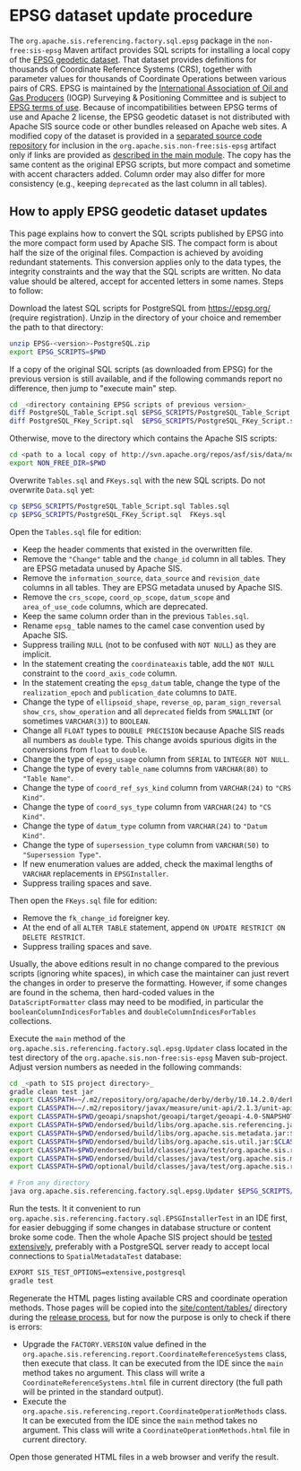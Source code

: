 # EPSG dataset update procedure

The `org.apache.sis.referencing.factory.sql.epsg` package in the `non-free:sis-epsg` Maven artifact
provides SQL scripts for installing a local copy of the [EPSG geodetic dataset](https://epsg.org/).
That dataset provides definitions for thousands of Coordinate Reference Systems (CRS),
together with parameter values for thousands of Coordinate Operations between various pairs of CRS.
EPSG is maintained by the [International Association of Oil and Gas Producers](https://www.iogp.org/) (IOGP)
Surveying & Positioning Committee and is subject to [EPSG terms of use](https://epsg.org/terms-of-use.html).
Because of incompatibilities between EPSG terms of use and Apache 2 license,
the EPSG geodetic dataset is not distributed with Apache SIS source code or other bundles released on Apache web sites.
A modified copy of the dataset is provided in a [separated source code repository](https://svn.apache.org/repos/asf/sis/data/non-free/EPSG/)
for inclusion in the `org.apache.sis.non-free:sis-epsg` artifact only if links are provided as
[described in the main module](../../../../../../../../main/org/apache/sis/referencing/factory/sql/epsg/README.md).
The copy has the same content as the original EPSG scripts, but more compact and sometime with accent characters added.
Column order may also differ for more consistency (e.g., keeping `deprecated` as the last column in all tables).


## How to apply EPSG geodetic dataset updates

This page explains how to convert the SQL scripts published by EPSG into the more compact form used by Apache SIS.
The compact form is about half the size of the original files. Compaction is achieved by avoiding redundant statements.
This conversion applies only to the data types, the integrity constraints and the way that the SQL scripts are written.
No data value should be altered, accept for accented letters in some names. Steps to follow:

Download the latest SQL scripts for PostgreSQL from https://epsg.org/ (require registration).
Unzip in the directory of your choice and remember the path to that directory:

```bash
unzip EPSG-<version>-PostgreSQL.zip
export EPSG_SCRIPTS=$PWD
```

If a copy of the original SQL scripts (as downloaded from EPSG) for the previous version is still available,
and if the following commands report no difference, then jump to "execute main" step.

```bash
cd _<directory containing EPSG scripts of previous version>_
diff PostgreSQL_Table_Script.sql $EPSG_SCRIPTS/PostgreSQL_Table_Script.sql
diff PostgreSQL_FKey_Script.sql  $EPSG_SCRIPTS/PostgreSQL_FKey_Script.sql
```

Otherwise, move to the directory which contains the Apache SIS scripts:

```bash
cd <path to a local copy of http://svn.apache.org/repos/asf/sis/data/non-free/EPSG/>
export NON_FREE_DIR=$PWD
```

Overwrite `Tables.sql` and `FKeys.sql` with the new SQL scripts.
Do not overwrite `Data.sql` yet:

```bash
cp $EPSG_SCRIPTS/PostgreSQL_Table_Script.sql Tables.sql
cp $EPSG_SCRIPTS/PostgreSQL_FKey_Script.sql  FKeys.sql
```

Open the `Tables.sql` file for edition:

* Keep the header comments that existed in the overwritten file.
* Remove the `"Change"` table and the `change_id` column in all tables. They are EPSG metadata unused by Apache SIS.
* Remove the `information_source`, `data_source` and `revision_date` columns in all tables. They are EPSG metadata unused by Apache SIS.
* Remove the `crs_scope`, `coord_op_scope`, `datum_scope` and `area_of_use_code` columns, which are deprecated.
* Keep the same column order than in the previous `Tables.sql`.
* Rename `epsg_` table names to the camel case convention used by Apache SIS.
* Suppress trailing `NULL` (not to be confused with `NOT NULL`) as they are implicit.
* In the statement creating the `coordinateaxis` table,
  add the `NOT NULL` constraint to the `coord_axis_code` column.
* In the statement creating the `epsg_datum` table,
  change the type of the `realization_epoch` and `publication_date` columns to `DATE`.
* Change the type of `ellipsoid_shape`, `reverse_op`, `param_sign_reversal`
  `show_crs`, `show_operation` and all `deprecated` fields from `SMALLINT`
  (or sometimes `VARCHAR(3)`) to `BOOLEAN`.
* Change all `FLOAT` types to `DOUBLE PRECISION` because Apache SIS reads all numbers as `double` type.
  This change avoids spurious digits in the conversions from `float` to `double`.
* Change the type of `epsg_usage` column from `SERIAL` to `INTEGER NOT NULL`.
* Change the type of every `table_name` columns from `VARCHAR(80)` to `"Table Name"`.
* Change the type of `coord_ref_sys_kind` column from `VARCHAR(24)` to `"CRS Kind"`.
* Change the type of `coord_sys_type` column from `VARCHAR(24)` to `"CS Kind"`.
* Change the type of `datum_type` column from `VARCHAR(24)` to `"Datum Kind"`.
* Change the type of `supersession_type` column from `VARCHAR(50)` to `"Supersession Type"`.
* If new enumeration values are added, check the maximal lengths of `VARCHAR` replacements in `EPSGInstaller`.
* Suppress trailing spaces and save.

Then open the `FKeys.sql` file for edition:

* Remove the `fk_change_id` foreigner key.
* At the end of all `ALTER TABLE` statement, append `ON UPDATE RESTRICT ON DELETE RESTRICT`.
* Suppress trailing spaces and save.

Usually, the above editions result in no change compared to the previous scripts (ignoring white spaces),
in which case the maintainer can just revert the changes in order to preserve the formatting.
However, if some changes are found in the schema, then hard-coded values in the `DataScriptFormatter` class may need
to be modified, in particular the `booleanColumnIndicesForTables` and `doubleColumnIndicesForTables` collections.

Execute the `main` method of the `org.apache.sis.referencing.factory.sql.epsg.Updater` class
located in the test directory of the `org.apache.sis.non-free:sis-epsg` Maven sub-project.
Adjust version numbers as needed in the following commands:

```bash
cd _<path to SIS project directory>_
gradle clean test jar
export CLASSPATH=~/.m2/repository/org/apache/derby/derby/10.14.2.0/derby-10.14.2.0.jar
export CLASSPATH=~/.m2/repository/javax/measure/unit-api/2.1.3/unit-api-2.1.3.jar:$CLASSPATH
export CLASSPATH=$PWD/geoapi/snapshot/geoapi/target/geoapi-4.0-SNAPSHOT.jar:$CLASSPATH
export CLASSPATH=$PWD/endorsed/build/libs/org.apache.sis.referencing.jar:$CLASSPATH
export CLASSPATH=$PWD/endorsed/build/libs/org.apache.sis.metadata.jar:$CLASSPATH
export CLASSPATH=$PWD/endorsed/build/libs/org.apache.sis.util.jar:$CLASSPATH
export CLASSPATH=$PWD/endorsed/build/classes/java/test/org.apache.sis.referencing:$CLASSPATH
export CLASSPATH=$PWD/endorsed/build/classes/java/test/org.apache.sis.metadata:$CLASSPATH
export CLASSPATH=$PWD/optional/build/classes/java/test/org.apache.sis.referencing.epsg:$CLASSPATH

# From any directory
java org.apache.sis.referencing.factory.sql.epsg.Updater $EPSG_SCRIPTS/PostgreSQL_Data_Script.sql $NON_FREE_DIR/Data.sql
```

Run the tests. It it convenient to run `org.apache.sis.referencing.factory.sql.EPSGInstallerTest`
in an IDE first, for easier debugging if some changes in database structure or content broke some code.
Then the whole Apache SIS project should be [tested extensively](https://sis.apache.org/source.html#tests),
preferably with a PostgreSQL server ready to accept local connections to `SpatialMetadataTest` database:

```bash
EXPORT SIS_TEST_OPTIONS=extensive,postgresql
gradle test
```

Regenerate the HTML pages listing available CRS and coordinate operation methods.
Those pages will be copied into the
[site/content/tables/](https://github.com/apache/sis-site/tree/main/static/tables)
directory during the [release process](https://sis.apache.org/release-management.html#update-crs-list),
but for now the purpose is only to check if there is errors:

* Upgrade the `FACTORY.VERSION` value defined in the
  `org.apache.sis.referencing.report.CoordinateReferenceSystems` class, then execute that class.
  It can be executed from the IDE since the `main` method takes no argument.
  This class will write a `CoordinateReferenceSystems.html` file in current directory
  (the full path will be printed in the standard output).
* Execute the `org.apache.sis.referencing.report.CoordinateOperationMethods` class.
  It can be executed from the IDE since the `main` method takes no argument.
  This class will write a `CoordinateOperationMethods.html` file in current directory.

Open those generated HTML files in a web browser and verify the result.
